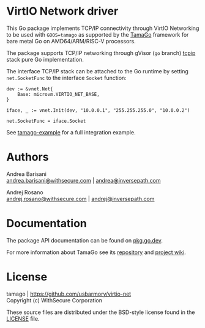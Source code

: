 VirtIO Network driver
=====================

This Go package implements TCP/IP connectivity through VirtIO Networking to be
used with `GOOS=tamago` as supported by the
[TamaGo](https://github.com/usbarmory/tamago) framework for bare metal Go on
AMD64/ARM/RISC-V processors.

The package supports TCP/IP networking through gVisor (`go` branch)
[tcpip](https://pkg.go.dev/gvisor.dev/gvisor/pkg/tcpip)
stack pure Go implementation.

The interface TCP/IP stack can be attached to the Go runtime by setting
`net.SocketFunc` to the interface `Socket` function:

```
dev := &vnet.Net{
	Base: microvm.VIRTIO_NET_BASE,
}

iface, _ := vnet.Init(dev, "10.0.0.1", "255.255.255.0", "10.0.0.2")

net.SocketFunc = iface.Socket
```

See [tamago-example](https://github.com/usbarmory/tamago-example/blob/master/network/microvm-virtio-net.go)
for a full integration example.

Authors
=======

Andrea Barisani  
andrea.barisani@withsecure.com | andrea@inversepath.com  

Andrej Rosano  
andrej.rosano@withsecure.com   | andrej@inversepath.com  

Documentation
=============

The package API documentation can be found on
[pkg.go.dev](https://pkg.go.dev/github.com/usbarmory/virtio-net).


For more information about TamaGo see its
[repository](https://github.com/usbarmory/tamago) and
[project wiki](https://github.com/usbarmory/tamago/wiki).

License
=======

tamago | https://github.com/usbarmory/virtio-net  
Copyright (c) WithSecure Corporation

These source files are distributed under the BSD-style license found in the
[LICENSE](https://github.com/usbarmory/virtio-net/blob/master/LICENSE) file.
